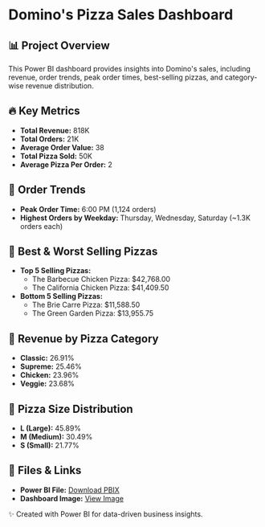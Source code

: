 # Domino's Pizza Sales Dashboard

## 📊 Project Overview
This Power BI dashboard provides insights into Domino's sales, including revenue, order trends, peak order times, best-selling pizzas, and category-wise revenue distribution.

## 🔥 Key Metrics
- **Total Revenue:** 818K  
- **Total Orders:** 21K  
- **Average Order Value:** 38  
- **Total Pizza Sold:** 50K  
- **Average Pizza Per Order:** 2  

## 📅 Order Trends
- **Peak Order Time:** 6:00 PM (1,124 orders)  
- **Highest Orders by Weekday:** Thursday, Wednesday, Saturday (~1.3K orders each)  

## 🍕 Best & Worst Selling Pizzas
- **Top 5 Selling Pizzas:**  
  - The Barbecue Chicken Pizza: $42,768.00  
  - The California Chicken Pizza: $41,409.50  
- **Bottom 5 Selling Pizzas:**  
  - The Brie Carre Pizza: $11,588.50  
  - The Green Garden Pizza: $13,955.75  

## 🍕 Revenue by Pizza Category
- **Classic:** 26.91%  
- **Supreme:** 25.46%  
- **Chicken:** 23.96%  
- **Veggie:** 23.68%  

## 📏 Pizza Size Distribution
- **L (Large):** 45.89%  
- **M (Medium):** 30.49%  
- **S (Small):** 21.77%  

## 📂 Files & Links
- **Power BI File:** [Download PBIX](https://github.com/tanshigarg/Dominos-Anaysis-pbi/blob/a4730d00b6d8fc17934a0b834c796082b68e1118/dominos%20pbix.pbix)  
- **Dashboard Image:** [View Image](https://github.com/tanshigarg/Dominos-Anaysis-pbi/blob/6eeb6e2baf050439835334bbb0e4b4d4816ca726/dominos%20dashboard.png)  

✨ Created with Power BI for data-driven business insights.
